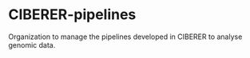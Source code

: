 # CIBERER-pipelines

Organization to manage the pipelines developed in CIBERER to analyse genomic data.
